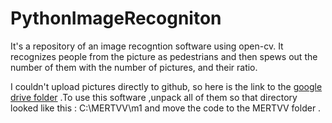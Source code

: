# PythonImageRecogniton
It's a repository of an image recogntion software using open-cv.
It recognizes people from the picture as pedestrians and then spews out the number of them with the number of pictures, and their ratio.


I couldn't upload pictures directly to  github, so here is the link to the [google drive folder](https://drive.google.com/drive/folders/1NfcJbOLhTaN1EcVqMWs3bUltr4BzAbz-?usp=sharing) .To use this software ,unpack all of them  so that directory looked like this : C:\MERTVV\m1  and move the code to the MERTVV folder .
